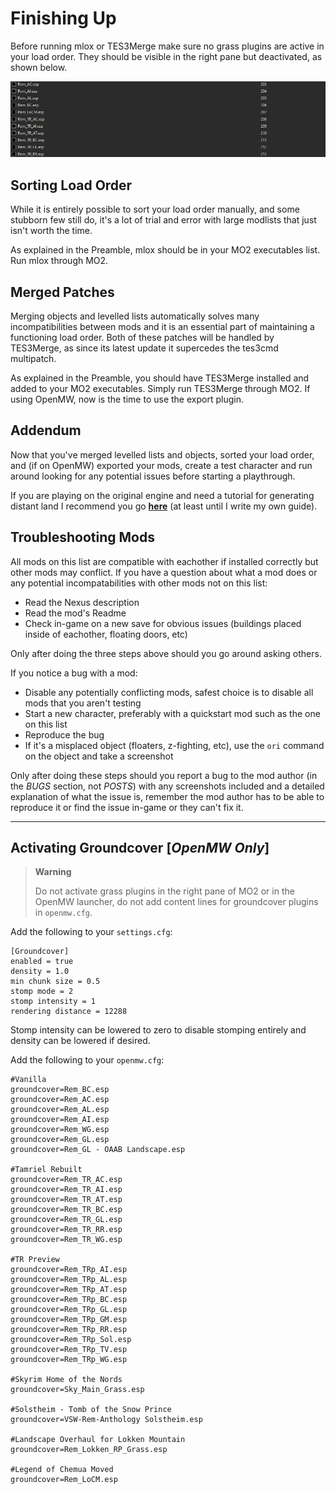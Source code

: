 # Finishing Up

Before running mlox or TES3Merge make sure no grass plugins are active in your load order. They should be visible in the right pane but deactivated, as shown below.

![grassPlugins](images/grassPlugins.png)

## Sorting Load Order
While it is entirely possible to sort your load order manually, and some stubborn few still do, it's a lot of trial and error with large modlists that just isn't worth the time. 

As explained in the Preamble, mlox should be in your MO2 executables list. Run mlox through MO2.

## Merged Patches
Merging objects and levelled lists automatically solves many incompatibilities between mods and it is an essential part of maintaining a functioning load order. Both of these patches will be handled by TES3Merge, as since its latest update it supercedes the tes3cmd multipatch. 

As explained in the Preamble, you should have TES3Merge installed and added to your MO2 executables. Simply run TES3Merge through MO2. If using OpenMW, now is the time to use the export plugin.

## Addendum

Now that you've merged levelled lists and objects, sorted your load order, and (if on OpenMW) exported your mods, create a test character and run around looking for any potential issues before starting a playthrough.

If you are playing on the original engine and need a tutorial for generating distant land I recommend you go [**here**](https://github.com/Necrolesian/morrowind-mod-list/blob/main/list.md#morrowind-graphics-extender-xe-distant-statics-overrides) (at least until I write my own guide).

## Troubleshooting Mods

All mods on this list are compatible with eachother if installed correctly but other mods may conflict. If you have a question about what a mod does or any potential incompatabilities with other mods not on this list:

- Read the Nexus description
- Read the mod's Readme
- Check in-game on a new save for obvious issues (buildings placed inside of eachother, floating doors, etc)

Only after doing the three steps above should you go around asking others.

If you notice a bug with a mod:

- Disable any potentially conflicting mods, safest choice is to disable all mods that you aren't testing 
- Start a new character, preferably with a quickstart mod such as the one on this list
- Reproduce the bug
- If it's a misplaced object (floaters, z-fighting, etc), use the `ori` command on the object and take a screenshot

Only after doing these steps should you report a bug to the mod author (in the *BUGS* section, not *POSTS*) with any screenshots included and a detailed explanation of what the issue is, remember the mod author has to be able to reproduce it or find the issue in-game or they can't fix it.

----

## Activating Groundcover **[*OpenMW Only*]**

> **Warning**
> 
> Do not activate grass plugins in the right pane of MO2 or in the OpenMW launcher, do not add content lines for groundcover plugins in `openmw.cfg`.

Add the following to your `settings.cfg`:
```
[Groundcover]
enabled = true
density = 1.0
min chunk size = 0.5
stomp mode = 2
stomp intensity = 1
rendering distance = 12288
```
Stomp intensity can be lowered to zero to disable stomping entirely and density can be lowered if desired.

Add the following to your `openmw.cfg`:
```
#Vanilla
groundcover=Rem_BC.esp
groundcover=Rem_AC.esp
groundcover=Rem_AL.esp
groundcover=Rem_AI.esp
groundcover=Rem_WG.esp
groundcover=Rem_GL.esp
groundcover=Rem_GL - OAAB Landscape.esp

#Tamriel Rebuilt
groundcover=Rem_TR_AC.esp
groundcover=Rem_TR_AI.esp
groundcover=Rem_TR_AT.esp
groundcover=Rem_TR_BC.esp
groundcover=Rem_TR_GL.esp
groundcover=Rem_TR_RR.esp
groundcover=Rem_TR_WG.esp

#TR Preview
groundcover=Rem_TRp_AI.esp
groundcover=Rem_TRp_AL.esp
groundcover=Rem_TRp_AT.esp
groundcover=Rem_TRp_BC.esp
groundcover=Rem_TRp_GL.esp
groundcover=Rem_TRp_GM.esp
groundcover=Rem_TRp_RR.esp
groundcover=Rem_TRp_Sol.esp
groundcover=Rem_TRp_TV.esp
groundcover=Rem_TRp_WG.esp

#Skyrim Home of the Nords
groundcover=Sky_Main_Grass.esp

#Solstheim - Tomb of the Snow Prince
groundcover=VSW-Rem-Anthology Solstheim.esp

#Landscape Overhaul for Lokken Mountain
groundcover=Rem_Lokken_RP_Grass.esp

#Legend of Chemua Moved
groundcover=Rem_LoCM.esp
```
